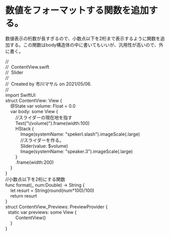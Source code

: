# 数値をフォーマットする関数を追加する。

数値表示の桁数が長すぎるので、小数点以下を2桁まで表示するように関数を追加する。この関数はbody構造体の中に書いてもいいが、汎用性が高いので、外に書く。

//  
//  ContentView.swift  
//  Slider  
//  
//  Created by 市川マサル on 2021/05/06.  
//  
import SwiftUI  
struct ContentView: View {  
    @State var volume: Float = 0.0  
    var body: some View {  
        //スライダーの現在地を指す  
        Text("\\(volume)").frame(width:100)  
        HStack {  
            Image(systemName: "spekerl.slash").imageScale(.large)  
            //スライダーを作る。  
            Slider(value: $volume)  
            Image(systemName: "speaker.3").imageScale(.large)  
        }  
        .frame(width:200)  
    }  
}  
//小数点以下を2桁にする関数  
func format(\_ num:Double) -> String {  
    let resurt = String(round(num\*100)/100)  
    return resurt  
}  
struct ContentView\_Previews: PreviewProvider {  
    static var previews: some View {  
        ContentView()  
    }  
}